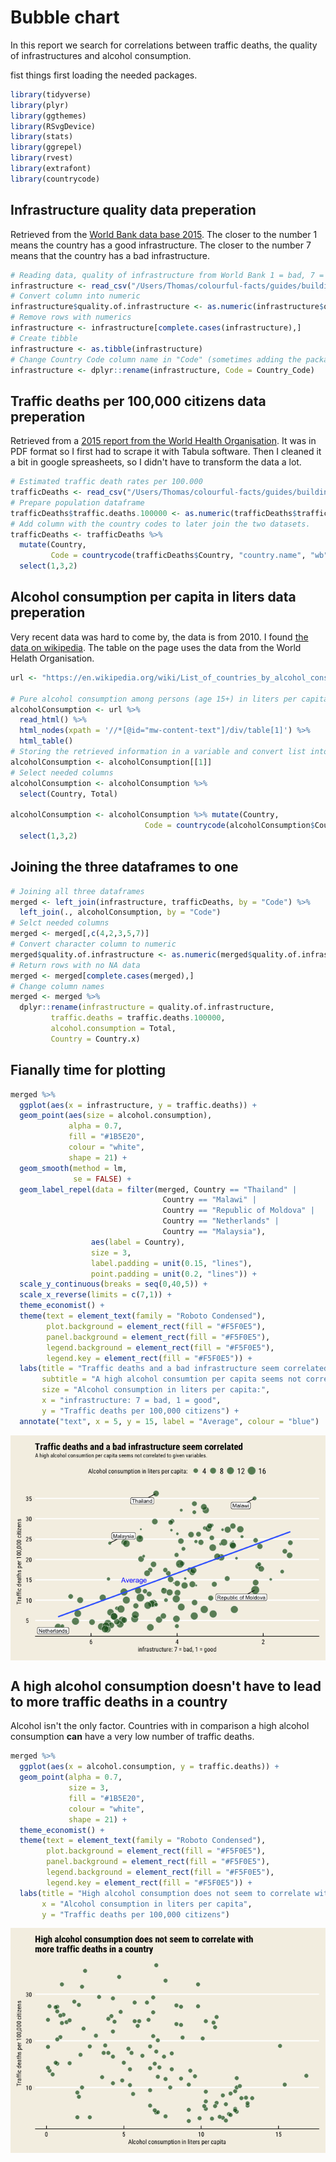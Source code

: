 Bubble chart
================

In this report we search for correlations between traffic deaths, the quality of infrastructures and alcohol consumption.

fist things first loading the needed packages.

``` r
library(tidyverse)
library(plyr)
library(ggthemes)
library(RSvgDevice)
library(stats)
library(ggrepel)
library(rvest)
library(extrafont)
library(countrycode)
```

Infrastructure quality data preperation
---------------------------------------

Retrieved from the [World Bank data base 2015](http://databank.worldbank.org/data/reports.aspx?source=2&series=IQ.WEF.PORT.XQ&country=#). The closer to the number 1 means the country has a good infrastructure. The closer to the number 7 means that the country has a bad infrastructure.

``` r
# Reading data, quality of infrastructure from World Bank 1 = bad, 7 = good.
infrastructure <- read_csv("/Users/Thomas/colourful-facts/guides/building-charts/scatterplot/data/quality-of-infrastructure.csv")
# Convert column into numeric
infrastructure$quality.of.infrastructure <- as.numeric(infrastructure$quality.of.infrastructure)
# Remove rows with numerics
infrastructure <- infrastructure[complete.cases(infrastructure),]
# Create tibble
infrastructure <- as.tibble(infrastructure)
# Change Country Code column name in "Code" (sometimes adding the package before the function helps)
infrastructure <- dplyr::rename(infrastructure, Code = Country_Code)
```

Traffic deaths per 100,000 citizens data preperation
----------------------------------------------------

Retrieved from a [2015 report from the World Health Organisation](http://www.who.int/violence_injury_prevention/road_safety_status/2015/en/). It was in PDF format so I first had to scrape it with Tabula software. Then I cleaned it a bit in google spreasheets, so I didn't have to transform the data a lot.

``` r
# Estimated traffic death rates per 100.000
trafficDeaths <- read_csv("/Users/Thomas/colourful-facts/guides/building-charts/scatterplot/data/estimated-traffic-death-rates-2015.csv")
# Prepare population dataframe
trafficDeaths$traffic.deaths.100000 <- as.numeric(trafficDeaths$traffic.deaths.100000)
# Add column with the country codes to later join the two datasets.
trafficDeaths <- trafficDeaths %>% 
  mutate(Country, 
         Code = countrycode(trafficDeaths$Country, "country.name", "wb")) %>%
  select(1,3,2)
```

Alcohol consumption per capita in liters data preperation
---------------------------------------------------------

Very recent data was hard to come by, the data is from 2010. I found [the data on wikipedia](https://en.wikipedia.org/wiki/List_of_countries_by_alcohol_consumption_per_capita#cite_note-2). The table on the page uses the data from the World Helath Organisation.

``` r
url <- "https://en.wikipedia.org/wiki/List_of_countries_by_alcohol_consumption_per_capita#cite_note-2"

# Pure alcohol consumption among persons (age 15+) in liters per capita per year, 2010
alcoholConsumption <- url %>% 
  read_html() %>%
  html_nodes(xpath = '//*[@id="mw-content-text"]/div/table[1]') %>%
  html_table()
# Storing the retrieved information in a variable and convert list into data frame.
alcoholConsumption <- alcoholConsumption[[1]]
# Select needed columns
alcoholConsumption <- alcoholConsumption %>%
  select(Country, Total)

alcoholConsumption <- alcoholConsumption %>% mutate(Country, 
                              Code = countrycode(alcoholConsumption$Country, "country.name", "wb")) %>%
  select(1,3,2)
```

Joining the three dataframes to one
-----------------------------------

``` r
# Joining all three dataframes
merged <- left_join(infrastructure, trafficDeaths, by = "Code") %>%
  left_join(., alcoholConsumption, by = "Code")
# Selct needed columns
merged <- merged[,c(4,2,3,5,7)]
# Convert character column to numeric
merged$quality.of.infrastructure <- as.numeric(merged$quality.of.infrastructure)
# Return rows with no NA data
merged <- merged[complete.cases(merged),]
# Change column names
merged <- merged %>% 
  dplyr::rename(infrastructure = quality.of.infrastructure,
         traffic.deaths = traffic.deaths.100000,
         alcohol.consumption = Total,
         Country = Country.x)
```

Fianally time for plotting
--------------------------

``` r
merged %>% 
  ggplot(aes(x = infrastructure, y = traffic.deaths)) +
  geom_point(aes(size = alcohol.consumption),
             alpha = 0.7,
             fill = "#1B5E20",
             colour = "white",
             shape = 21) +
  geom_smooth(method = lm,
              se = FALSE) +
  geom_label_repel(data = filter(merged, Country == "Thailand" |
                                  Country == "Malawi" | 
                                  Country == "Republic of Moldova" |
                                  Country == "Netherlands" |
                                  Country == "Malaysia"), 
                  aes(label = Country),
                  size = 3,
                  label.padding = unit(0.15, "lines"),
                  point.padding = unit(0.2, "lines")) +
  scale_y_continuous(breaks = seq(0,40,5)) +
  scale_x_reverse(limits = c(7,1)) +
  theme_economist() + 
  theme(text = element_text(family = "Roboto Condensed"),
        plot.background = element_rect(fill = "#F5F0E5"),
        panel.background = element_rect(fill = "#F5F0E5"),
        legend.background = element_rect(fill = "#F5F0E5"),
        legend.key = element_rect(fill = "#F5F0E5")) +
  labs(title = "Traffic deaths and a bad infrastructure seem correlated",
       subtitle = "A high alcohol consumtion per capita seems not correlated to given variables.",
       size = "Alcohol consumption in liters per capita:",
       x = "infrastructure: 7 = bad, 1 = good",
       y = "Traffic deaths per 100,000 citizens") +
  annotate("text", x = 5, y = 15, label = "Average", colour = "blue")
```

<img src="scatterplot_files/figure-markdown_github-ascii_identifiers/plot1-all-countries-1.png" style="display: block; margin: auto;" />

A high alcohol consumption doesn't have to lead to more traffic deaths in a country
-----------------------------------------------------------------------------------

Alcohol isn't the only factor. Countries with in comparison a high alcohol consumption **can** have a very low number of traffic deaths.

``` r
merged %>% 
  ggplot(aes(x = alcohol.consumption, y = traffic.deaths)) +
  geom_point(alpha = 0.7,
             size = 3,
             fill = "#1B5E20",
             colour = "white",
             shape = 21) +
  theme_economist() + 
  theme(text = element_text(family = "Roboto Condensed"),
        plot.background = element_rect(fill = "#F5F0E5"),
        panel.background = element_rect(fill = "#F5F0E5"),
        legend.background = element_rect(fill = "#F5F0E5"),
        legend.key = element_rect(fill = "#F5F0E5")) +
  labs(title = "High alcohol consumption does not seem to correlate with\nmore traffic deaths in a country",
       x = "Alcohol consumption in liters per capita",
       y = "Traffic deaths per 100,000 citizens")
```

<img src="scatterplot_files/figure-markdown_github-ascii_identifiers/plot2-alcohol-consumption-1.png" style="display: block; margin: auto;" />
